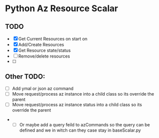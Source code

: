 # Python Az Resource Scalar


## TODO 
- [x] Get Current Resources on start on
- [x] Add/Create Resources
- [x] Get Resource state/status
- [ ] Remove/delete resources
- [ ] 

## Other TODO:
- [ ] Add ymal or json az command 
- [ ] Move request/process az instance into a child class so its override the parent 
- [ ] Move request/process az instance status into a child class so its override the parent 
- - [ ] Or maybe add a query feild to azCommands so the query can be defined and we 
        in witch can they case stay in baseScalar.py
